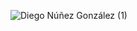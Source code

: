 ![Diego Núñez González  (1)](https://github.com/diego-dng/diego-dng/assets/18547419/9d947a4f-02db-486f-ad3b-1411c3879f19)
<!--
**diego-dng/diego-dng** is a ✨ _special_ ✨ repository because its `README.md` (this file) appears on your GitHub profile.

Here are some ideas to get you started:

- 🔭 I’m currently working on ...
- 🌱 I’m currently learning ...
- 👯 I’m looking to collaborate on ...
- 🤔 I’m looking for help with ...
- 💬 Ask me about ...
- 📫 How to reach me: ...
- 😄 Pronouns: ...
- ⚡ Fun fact: ...
-->
